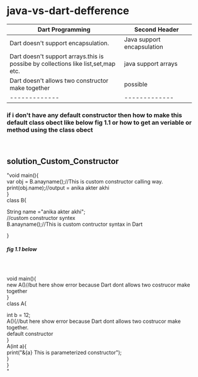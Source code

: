 # java-vs-dart-defference
 
| Dart Programming  | Second Header |
| ------------- | ------------- |
|  Dart doesn't support encapsulation.  | Java support encapsulation  |
|  Dart doesn't support arrays.this is </br>possibe by collections like list,set,map etc. | java support arrays  |
|  Dart doesn't allows two constructor make together | possible  |
| ------------- | ------------- |

   <h3>if i don't have any default constructor then how to make this default class obect like  below fig 1.1
   or how to get an veriable or method using the class obect </h3></br>
   
## solution_Custom_Constructor

"void main(){</br>
var obj = B.anayname();//This is custom constructor calling way.</br>
print(obj.name);//output = anika akter akhi</br>
}</br>
class B{</br>

String name ="anika akter akhi";</br>
//custom constructor syntex</br>
B.anayname();//This is custom contructor syntax in Dart</br>

} </br>

   <h6><b>fig 1.1 below</b></h6></br>
   
   void main(){</br>
   new A()//but here show error because Dart dont  allows two costrucor make together</br>
   } </br>
   class A{</br>
   
   
   int b = 12;</br>
   A(){//but here show error because Dart dont  allows two costrucor make together.</br>
    default constructor</br>
   }</br>
   A(int a){</br>
   print("&{a} This is parameterized constructor");</br>
    }</br>
   }</br>"
   

